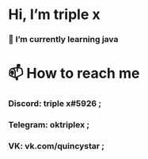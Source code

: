 # Hi, I’m triple x
### 🌱 I’m currently learning java

# 📫 How to reach me <br>
### **Discord: triple x#5926 ;**
### **Telegram: oktriplex ;** 
###  **VK: vk.com/quincystar ;** 
